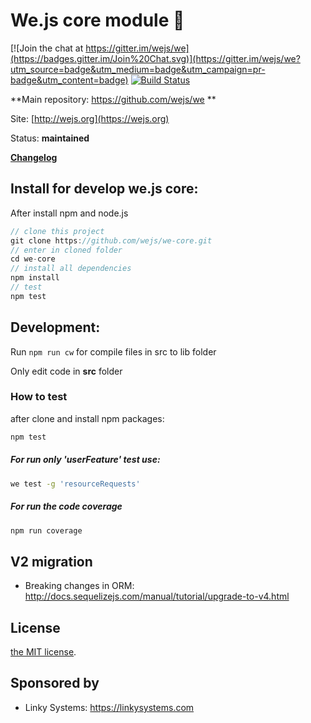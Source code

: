 # We.js core module :green_heart:

[![Join the chat at https://gitter.im/wejs/we](https://badges.gitter.im/Join%20Chat.svg)](https://gitter.im/wejs/we?utm_source=badge&utm_medium=badge&utm_campaign=pr-badge&utm_content=badge) [![Build Status](https://travis-ci.org/wejs/we-core.svg?branch=master)](https://travis-ci.org/wejs/we-core)

**Main repository: https://github.com/wejs/we **

Site: [http://wejs.org](https://wejs.org)

Status:  **maintained**

[**Changelog**](CHANGELOG.md)

## Install for develop we.js core:

After install npm and node.js

```js
// clone this project
git clone https://github.com/wejs/we-core.git
// enter in cloned folder
cd we-core
// install all dependencies
npm install
// test
npm test
```

## Development:

Run `npm run cw` for compile files in src to lib folder

Only edit code in **src** folder

### How to test

after clone and install npm packages:

```sh
npm test
```

##### For run only 'userFeature' test use:

```sh
we test -g 'resourceRequests'
```

##### For run the code coverage

```sh
npm run coverage
```

## V2 migration

- Breaking changes in ORM: http://docs.sequelizejs.com/manual/tutorial/upgrade-to-v4.html

## License

[the MIT license](LICENSE.md).

## Sponsored by

- Linky Systems: https://linkysystems.com
